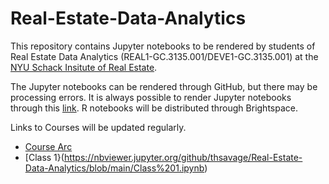 # Real-Estate-Data-Analytics
This repository contains Jupyter notebooks to be rendered by students of Real Estate Data Analytics (REAL1-GC.3135.001/DEVE1-GC.3135.001) at the [NYU Schack Insitute of Real Estate](https://www.sps.nyu.edu/homepage/academics/divisions-and-departments/schack-institute-of-real-estate.html).



The Jupyter notebooks can be rendered through GitHub, but there may be processing errors.  It is always possible to render Jupyter notebooks through this [link](https://nbviewer.jupyter.org/).  R notebooks will be distributed through Brightspace.



Links to Courses will be updated regularly.
  * [Course Arc](https://nbviewer.jupyter.org/github/thsavage/Real-Estate-Data-Analytics/blob/main/Course%20Arc.ipynb)
  * [Class 1}(https://nbviewer.jupyter.org/github/thsavage/Real-Estate-Data-Analytics/blob/main/Class%201.ipynb)
